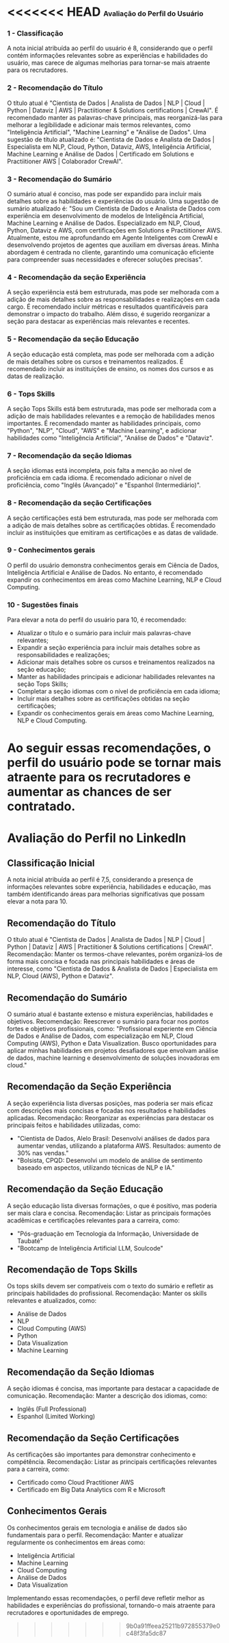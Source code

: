<<<<<<< HEAD
<span style="font-size: 16px;">
Avaliação do Perfil do Usuário
================================

### 1 - Classificação

A nota inicial atribuída ao perfil do usuário é 8, considerando que o perfil contém informações relevantes sobre as experiências e habilidades do usuário, mas carece de algumas melhorias para tornar-se mais atraente para os recrutadores.

### 2 - Recomendação do Título

O título atual é "Cientista de Dados | Analista de Dados | NLP | Cloud | Python | Dataviz | AWS | Practiitioner & Solutions certifications | CrewAI". É recomendado manter as palavras-chave principais, mas reorganizá-las para melhorar a legibilidade e adicionar mais termos relevantes, como "Inteligência Artificial", "Machine Learning" e "Análise de Dados". Uma sugestão de título atualizado é:
"Cientista de Dados e Analista de Dados | Especialista em NLP, Cloud, Python, Dataviz, AWS, Inteligência Artificial, Machine Learning e Análise de Dados | Certificado em Solutions e Practiitioner AWS | Colaborador CrewAI".

### 3 - Recomendação do Sumário

O sumário atual é conciso, mas pode ser expandido para incluir mais detalhes sobre as habilidades e experiências do usuário. Uma sugestão de sumário atualizado é:
"Sou um Cientista de Dados e Analista de Dados com experiência em desenvolvimento de modelos de Inteligência Artificial, Machine Learning e Análise de Dados. Especializado em NLP, Cloud, Python, Dataviz e AWS, com certificações em Solutions e Practiitioner AWS. Atualmente, estou me aprofundando em Agente Inteligentes com CrewAI e desenvolvendo projetos de agentes que auxiliam em diversas áreas. Minha abordagem é centrada no cliente, garantindo uma comunicação eficiente para compreender suas necessidades e oferecer soluções precisas".

### 4 - Recomendação da seção Experiência

A seção experiência está bem estruturada, mas pode ser melhorada com a adição de mais detalhes sobre as responsabilidades e realizações em cada cargo. É recomendado incluir métricas e resultados quantificáveis para demonstrar o impacto do trabalho. Além disso, é sugerido reorganizar a seção para destacar as experiências mais relevantes e recentes.

### 5 - Recomendação da seção Educação

A seção educação está completa, mas pode ser melhorada com a adição de mais detalhes sobre os cursos e treinamentos realizados. É recomendado incluir as instituições de ensino, os nomes dos cursos e as datas de realização.

### 6 - Tops Skills

A seção Tops Skills está bem estruturada, mas pode ser melhorada com a adição de mais habilidades relevantes e a remoção de habilidades menos importantes. É recomendado manter as habilidades principais, como "Python", "NLP", "Cloud", "AWS" e "Machine Learning", e adicionar habilidades como "Inteligência Artificial", "Análise de Dados" e "Dataviz".

### 7 - Recomendação da seção Idiomas

A seção idiomas está incompleta, pois falta a menção ao nível de proficiência em cada idioma. É recomendado adicionar o nível de proficiência, como "Inglês (Avançado)" e "Espanhol (Intermediário)".

### 8 - Recomendação da seção Certificações

A seção certificações está bem estruturada, mas pode ser melhorada com a adição de mais detalhes sobre as certificações obtidas. É recomendado incluir as instituições que emitiram as certificações e as datas de validade.

### 9 - Conhecimentos gerais

O perfil do usuário demonstra conhecimentos gerais em Ciência de Dados, Inteligência Artificial e Análise de Dados. No entanto, é recomendado expandir os conhecimentos em áreas como Machine Learning, NLP e Cloud Computing.

### 10 - Sugestões finais

Para elevar a nota do perfil do usuário para 10, é recomendado:
* Atualizar o título e o sumário para incluir mais palavras-chave relevantes;
* Expandir a seção experiência para incluir mais detalhes sobre as responsabilidades e realizações;
* Adicionar mais detalhes sobre os cursos e treinamentos realizados na seção educação;
* Manter as habilidades principais e adicionar habilidades relevantes na seção Tops Skills;
* Completar a seção idiomas com o nível de proficiência em cada idioma;
* Incluir mais detalhes sobre as certificações obtidas na seção certificações;
* Expandir os conhecimentos gerais em áreas como Machine Learning, NLP e Cloud Computing.

Ao seguir essas recomendações, o perfil do usuário pode se tornar mais atraente para os recrutadores e aumentar as chances de ser contratado.
</span>
=======
# Avaliação do Perfil no LinkedIn

## Classificação Inicial
A nota inicial atribuída ao perfil é 7,5, considerando a presença de informações relevantes sobre experiência, habilidades e educação, mas também identificando áreas para melhorias significativas que possam elevar a nota para 10.

## Recomendação do Título
O título atual é "Cientista de Dados | Analista de Dados | NLP | Cloud | Python | Dataviz | AWS | Practiitioner & Solutions certifications | CrewAI". 
Recomendação: Manter os termos-chave relevantes, porém organizá-los de forma mais concisa e focada nas principais habilidades e áreas de interesse, como "Cientista de Dados & Analista de Dados | Especialista em NLP, Cloud (AWS), Python e Dataviz".

## Recomendação do Sumário
O sumário atual é bastante extenso e mistura experiências, habilidades e objetivos. 
Recomendação: Reescrever o sumário para focar nos pontos fortes e objetivos profissionais, como:
"Profissional experiente em Ciência de Dados e Análise de Dados, com especialização em NLP, Cloud Computing (AWS), Python e Data Visualization. Busco oportunidades para aplicar minhas habilidades em projetos desafiadores que envolvam análise de dados, machine learning e desenvolvimento de soluções inovadoras em cloud."

## Recomendação da Seção Experiência
A seção experiência lista diversas posições, mas poderia ser mais eficaz com descrições mais concisas e focadas nos resultados e habilidades aplicadas. 
Recomendação: Reorganizar as experiências para destacar os principais feitos e habilidades utilizadas, como:
- "Cientista de Dados, Alelo Brasil: Desenvolvi análises de dados para aumentar vendas, utilizando a plataforma AWS. Resultados: aumento de 30% nas vendas."
- "Bolsista, CPQD: Desenvolvi um modelo de análise de sentimento baseado em aspectos, utilizando técnicas de NLP e IA."

## Recomendação da Seção Educação
A seção educação lista diversas formações, o que é positivo, mas poderia ser mais clara e concisa. 
Recomendação: Listar as principais formações acadêmicas e certificações relevantes para a carreira, como:
- "Pós-graduação em Tecnologia da Informação, Universidade de Taubaté"
- "Bootcamp de Inteligência Artificial LLM, Soulcode"

## Recomendação de Tops Skills
Os tops skills devem ser compatíveis com o texto do sumário e refletir as principais habilidades do profissional. 
Recomendação: Manter os skills relevantes e atualizados, como:
- Análise de Dados
- NLP
- Cloud Computing (AWS)
- Python
- Data Visualization
- Machine Learning

## Recomendação da Seção Idiomas
A seção idiomas é concisa, mas importante para destacar a capacidade de comunicação. 
Recomendação: Manter a descrição dos idiomas, como:
- Inglês (Full Professional)
- Espanhol (Limited Working)

## Recomendação da Seção Certificações
As certificações são importantes para demonstrar conhecimento e compétência. 
Recomendação: Listar as principais certificações relevantes para a carreira, como:
- Certificado como Cloud Practitioner AWS
- Certificado em Big Data Analytics com R e Microsoft

## Conhecimentos Gerais
Os conhecimentos gerais em tecnologia e análise de dados são fundamentais para o perfil. 
Recomendação: Manter e atualizar regularmente os conhecimentos em áreas como:
- Inteligência Artificial
- Machine Learning
- Cloud Computing
- Análise de Dados
- Data Visualization

Implementando essas recomendações, o perfil deve refletir melhor as habilidades e experiências do profissional, tornando-o mais atraente para recrutadores e oportunidades de emprego.
>>>>>>> 9b0a91ffeea25211b972855379e0c48f3fa5dc87
